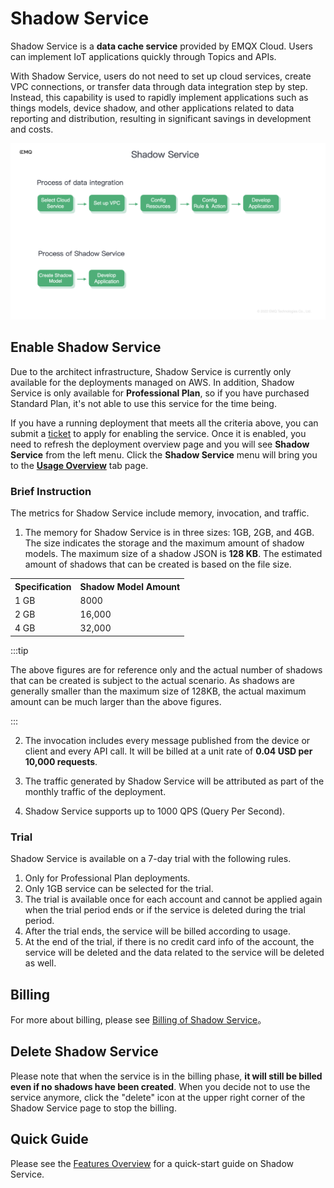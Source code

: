# Shadow Service

Shadow Service is a **data cache service** provided by EMQX Cloud. Users can implement IoT applications quickly through Topics and APIs.


With Shadow Service, users do not need to set up cloud services, create VPC connections, or transfer data through data integration step by step. Instead, this capability is used to rapidly implement applications such as things models, device shadow, and other applications related to data reporting and distribution, resulting in significant savings in development and costs.

![Benefit](./_assets/benefit.png)

## Enable Shadow Service

Due to the architect infrastructure, Shadow Service is currently only available for the deployments managed on AWS. In addition, Shadow Service is only available for **Professional Plan**, so if you have purchased Standard Plan, it's not able to use this service for the time being.

If you have a running deployment that meets all the criteria above, you can submit a [ticket](../feature/tickets.md#create-tickets) to apply for enabling the service. Once it is enabled, you need to refresh the deployment overview page and you will see **Shadow Service** from the left menu. Click the **Shadow Service** menu will bring you to the **[Usage Overview](./feature.md#usage-overview)** tab page.

### Brief Instruction
The metrics for Shadow Service include memory, invocation, and traffic.

1. The memory for Shadow Service is in three sizes: 1GB, 2GB, and 4GB. The size indicates the storage and the maximum amount of shadow models. The maximum size of a shadow JSON is **128 KB**. The estimated amount of shadows that can be created is based on the file size.

<table>
   <tr>
      <th>Specification</th>
      <th>Shadow Model Amount</th>
   </tr>
   <tr>
      <td>1 GB</td>
      <td>8000</td>
   </tr>
   <tr>
      <td>2 GB</td>
      <td>16,000</td>
   </tr>
   <tr>
      <td>4 GB</td>
      <td>32,000</td>
   </tr>
</table>
:::tip

The above figures are for reference only and the actual number of shadows that can be created is subject to the actual scenario. As shadows are generally smaller than the maximum size of 128KB, the actual maximum amount can be much larger than the above figures.

:::

2. The invocation includes every message published from the device or client and every API call. It will be billed at a unit rate of **0.04 USD per 10,000 requests**.

3. The traffic generated by Shadow Service will be attributed as part of the monthly traffic of the deployment.

4. Shadow Service supports up to 1000 QPS (Query Per Second).

### Trial
Shadow Service is available on a 7-day trial with the following rules.

1. Only for Professional Plan deployments.
2. Only 1GB service can be selected for the trial.
3. The trial is available once for each account and cannot be applied again when the trial period ends or if the service is deleted during the trial period. 
4. After the trial ends, the service will be billed according to usage.
5. At the end of the trial, if there is no credit card info of the account, the service will be deleted and the data related to the service will be deleted as well.

## Billing

For more about billing, please see [Billing of Shadow Service](./pricing.md)。


## Delete Shadow Service

Please note that when the service is in the billing phase, **it will still be billed even if no shadows have been created**. When you decide not to use the service anymore, click the "delete" icon at the upper right corner of the Shadow Service page to stop the billing.

## Quick Guide

Please see the [Features Overview](./feature.md) for a quick-start guide on Shadow Service.

